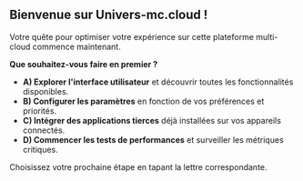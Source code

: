 ## Bienvenue sur Univers-mc.cloud ! 

Votre quête pour optimiser votre expérience sur cette plateforme multi-cloud commence maintenant. 

**Que souhaitez-vous faire en premier ?**

* **A) Explorer l'interface utilisateur** et découvrir toutes les fonctionnalités disponibles.
* **B) Configurer les paramètres** en fonction de vos préférences et priorités.
* **C) Intégrer des applications tierces** déjà installées sur vos appareils connectés.
* **D) Commencer les tests de performances** et surveiller les métriques critiques. 


Choisissez votre prochaine étape en tapant la lettre correspondante. 
